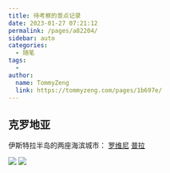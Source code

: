 ```yaml
---
title: 待考察的景点记录
date: 2023-01-27 07:21:12
permalink: /pages/a82204/
sidebar: auto
categories:
  - 随笔
tags:
  - 
author: 
  name: TommyZeng
  link: https://tommyzeng.com/pages/1b697e/
---
```




## 克罗地亚

伊斯特拉半岛的两座海滨城市：
[罗维尼](https://baike.baidu.com/item/%E7%BD%97%E7%BB%B4%E5%B0%BC/2435906?fr=aladdin)
[普拉](https://baike.baidu.com/item/%E6%99%AE%E6%8B%89/17568578?fr=aladdin)

![](https://gcore.jsdelivr.net/gh/TommyZeng777/picgo/img/202301270741635.png)
![](https://gcore.jsdelivr.net/gh/TommyZeng777/picgo/img/202301270745248.png)
